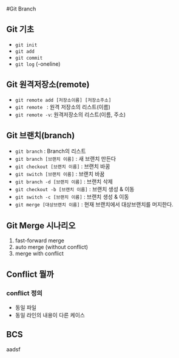 #Git Branch

## Git 기초
 - `git init`
 - `git add`
 - `git commit `
 - `git log` (-oneline)

 ## Git 원격저장소(remote)
 - `git remote add [저장소이름] [저장소주소]`
 - `git remote ` : 원격 저장소의 리스트(이름)
 - `git remote -v`: 원격저장소의 리스트(이름, 주소)

 ## Git 브랜치(branch)
 - `git branch` : Branch의 리스트
 - `git branch [브랜치 이름]` : 새 브랜치 만든다
 - `git checkout [브랜치 이름]` : 브랜치 바꿈
 - `git switch [브랜치 이름]` : 브랜치 바꿈
 - `git branch -d [브랜치 이름]` : 브랜치 삭제
 - `git checkout -b [브랜치 이름]` : 브랜치 생성 & 이동 
 - `git switch -c [브랜치 이름]` : 브랜치 생성 & 이동
 - `git merge [대상브랜치 이름]` : 현재 브랜치에서 대상브랜치를 머지한다.

 ## Git Merge 시나리오
 1. fast-forward merge
 2. auto merge (without conflict)
 3. merge with conflict

 ## Conflict 뭘까
 ### conflict 정의
 - 동일 파일
 - 동일 라인의 내용이 다른 케이스

 ## BCS
 aadsf
